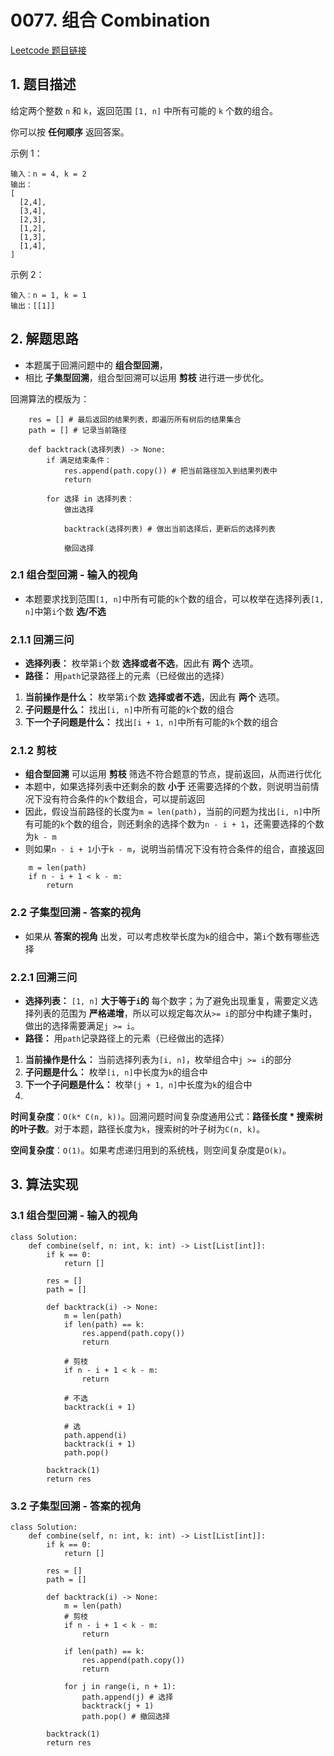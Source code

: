 # 0077. 组合 Combination
[Leetcode 题目链接](https://leetcode.cn/problems/combinations/description/)

## 1. 题目描述
给定两个整数 `n` 和 `k`，返回范围 `[1, n]` 中所有可能的 `k` 个数的组合。

你可以按 **任何顺序** 返回答案。

示例 1：
```
输入：n = 4, k = 2
输出：
[
  [2,4],
  [3,4],
  [2,3],
  [1,2],
  [1,3],
  [1,4],
]
```

示例 2：
```
输入：n = 1, k = 1
输出：[[1]]
```

## 2. 解题思路
- 本题属于回溯问题中的 **组合型回溯**，
- 相比 **子集型回溯**，组合型回溯可以运用 **剪枝** 进行进一步优化。

回溯算法的模版为：
```Py
    res = [] # 最后返回的结果列表，即遍历所有树后的结果集合
    path = [] # 记录当前路径

    def backtrack(选择列表) -> None:
        if 满足结束条件：
            res.append(path.copy()) # 把当前路径加入到结果列表中
            return

        for 选择 in 选择列表：
            做出选择

            backtrack(选择列表) # 做出当前选择后，更新后的选择列表

            撤回选择
```

### 2.1 组合型回溯 - 输入的视角
- 本题要求找到范围`[1, n]`中所有可能的`k`个数的组合，可以枚举在选择列表`[1, n]`中第`i`个数 **选/不选**

### 2.1.1 回溯三问
- **选择列表：** 枚举第`i`个数 **选择或者不选**，因此有 **两个** 选项。
- **路径：** 用`path`记录路径上的元素（已经做出的选择）

1. **当前操作是什么：** 枚举第`i`个数 **选择或者不选**，因此有 **两个** 选项。
2. **子问题是什么：** 找出`[i, n]`中所有可能的`k`个数的组合
3. **下一个子问题是什么：** 找出`[i + 1, n]`中所有可能的`k`个数的组合

### 2.1.2 剪枝
- **组合型回溯** 可以运用 **剪枝** 筛选不符合题意的节点，提前返回，从而进行优化
- 本题中，如果选择列表中还剩余的数  **小于** 还需要选择的个数，则说明当前情况下没有符合条件的`k`个数组合，可以提前返回
- 因此，假设当前路径的长度为`m = len(path)`，当前的问题为找出`[i, n]`中所有可能的`k`个数的组合，则还剩余的选择个数为`n - i + 1`，还需要选择的个数为`k - m`
- 则如果`n - i + 1`小于`k - m`，说明当前情况下没有符合条件的组合，直接返回
```Py
    m = len(path)
    if n - i + 1 < k - m:
        return
```

### 2.2 子集型回溯 - 答案的视角
- 如果从 **答案的视角** 出发，可以考虑枚举长度为`k`的组合中，第`i`个数有哪些选择

### 2.2.1 回溯三问
- **选择列表：** `[1, n]` **大于等于`i`的** 每个数字；为了避免出现重复，需要定义选择列表的范围为 **严格递增**，所以可以规定每次从`>= i`的部分中构建子集时，做出的选择需要满足`j >= i`。
- **路径：** 用`path`记录路径上的元素（已经做出的选择）

1. **当前操作是什么：** 当前选择列表为`[i, n]`，枚举组合中`j >= i`的部分
2. **子问题是什么：** 枚举`[i, n]`中长度为`k`的组合中
3. **下一个子问题是什么：** 枚举`[j + 1, n]`中长度为`k`的组合中
4. 
**时间复杂度**：`O(k* C(n, k))`。回溯问题时间复杂度通用公式：**路径长度 * 搜索树的叶子数**。对于本题，路径长度为`k`，搜索树的叶子树为`C(n, k)`。

**空间复杂度**：`O(1)`。如果考虑递归用到的系统栈，则空间复杂度是`O(k)`。


## 3. 算法实现
### 3.1 组合型回溯 - 输入的视角
```Py
class Solution:
    def combine(self, n: int, k: int) -> List[List[int]]:
        if k == 0:
            return []

        res = []
        path = []

        def backtrack(i) -> None:
            m = len(path)
            if len(path) == k:
                res.append(path.copy())
                return

            # 剪枝
            if n - i + 1 < k - m:
                return

            # 不选
            backtrack(i + 1)

            # 选
            path.append(i)
            backtrack(i + 1)
            path.pop()

        backtrack(1)
        return res
```

### 3.2 子集型回溯 - 答案的视角
```Py
class Solution:
    def combine(self, n: int, k: int) -> List[List[int]]:
        if k == 0:
            return []

        res = []
        path = []

        def backtrack(i) -> None:
            m = len(path)
            # 剪枝
            if n - i + 1 < k - m:
                return

            if len(path) == k:
                res.append(path.copy())
                return
            
            for j in range(i, n + 1):
                path.append(j) # 选择
                backtrack(j + 1)
                path.pop() # 撤回选择

        backtrack(1)
        return res
```
